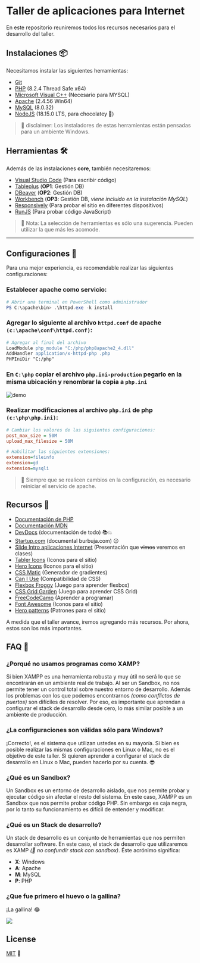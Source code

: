# Taller de aplicaciones para Internet

En este repositorio reuniremos todos los recursos necesarios para el desarrollo del taller.

## Instalaciones 📦

Necesitamos instalar las siguientes herramientas:

- [Git](https://git-scm.com/downloads)
- [PHP](https://windows.php.net/download#php-8.2) (8.2.4 Thread Safe x64)
- [Microsoft Visual C++](https://learn.microsoft.com/es-es/cpp/windows/latest-supported-vc-redist?view=msvc-170) (Necesario para MYSQL)
- [Apache](https://www.apachelounge.com/download/) (2.4.56 Win64)
- [MySQL](https://dev.mysql.com/downloads/mysql/) (8.0.32)
- [NodeJS](https://nodejs.org/es/download/) (18.15.0 LTS, para chocolatey 🍫)

> 📣 disclaimer: Los instaladores de estas herramientas están pensadas para un ambiente Windows.

## Herramientas 🛠️

Además de las instalaciones **core**, también necesitaremos:

- [Visual Studio Code](https://code.visualstudio.com/download) (Para escribir código)
- [Tableplus](https://tableplus.com/download) (**OP1**: Gestión DB)
- [DBeaver](https://dbeaver.io/download/) (**OP2**: Gestión DB)
- [Workbench](https://dev.mysql.com/downloads/workbench/) (**OP3**: Gestión DB, _viene incluido en la instalación MySQL_)
- [Responsively](https://responsively.app/) (Para probar el sitio en diferentes dispositivos)
- [RunJS](https://runjs.app/) (Para probar código JavaScript)

> 👀 Nota: La selección de herramientas es sólo una sugerencia. Pueden utilizar la que más les acomode.

---

## Configuraciones 🔧

Para una mejor experiencia, es recomendable realizar las siguientes configuraciones:

### Establecer apache como servicio:

```powershell
# Abrir una terminal en PowerShell como administrador
PS C:\apache\bin> .\httpd.exe -k install
```

### Agregar lo siguiente al archivo `httpd.conf` de apache `(c:\apache\conf\httpd.conf)`:

```apache
# Agregar al final del archivo
LoadModule php_module "C:/php/php8apache2_4.dll"
AddHandler application/x-httpd-php .php
PHPIniDir "C:/php"
```

### En `C:\php` **copiar** el archivo `php.ini-production` pegarlo en la misma ubicación y renombrar la copia a `php.ini`

![demo](./assets/action.gif)

### Realizar modificaciones al archivo `php.ini` de php `(c:\php\php.ini)`:

```ini
# Cambiar los valores de las siguientes configuraciones:
post_max_size = 50M
upload_max_filesize = 50M

# Habilitar las siguientes extensiones:
extension=fileinfo
extension=gd
extension=mysqli
```

> 📣 Siempre que se realicen cambios en la configuración, es necesario reiniciar el servicio de apache.

## Recursos 📖

- [Documentación de PHP](https://www.php.net/manual/es/index.php)
- [Documentación MDN](https://developer.mozilla.org/es/docs/Web/HTML)
- [DevDocs](https://devdocs.io/) (documentación de todo) 📚💥
- [Startup.com](https://www.youtube.com/watch?v=h2g_yGaffYU) (documental burbuja.com) 😉
- [Slide Intro aplicaciones Internet](https://docs.google.com/presentation/d/1icwqKQx1tzyJ_ic5NczF4x8_2p4F3HcWsMydb0h9gEA/edit?usp=sharing) (Presentación que ~~vimos~~ veremos en clases)
- [Tabler Icons](https://tablericons.com/) (Iconos para el sitio)
- [Hero Icons](https://heroicons.com/) (Iconos para el sitio)
- [CSS Matic](https://www.cssmatic.com/) (Generador de gradientes)
- [Can I Use](https://caniuse.com/) (Compatibilidad de CSS)
- [Flexbox Froggy](https://flexboxfroggy.com/) (Juego para aprender flexbox)
- [CSS Grid Garden](https://cssgridgarden.com/) (Juego para aprender CSS Grid)
- [FreeCodeCamp](https://www.freecodecamp.org/espanol/) (Aprender a programar)
- [Font Awesome](https://fontawesome.com/) (Iconos para el sitio)
- [Hero patterns](https://www.heropatterns.com/) (Patrones para el sitio)

A medida que el taller avance, iremos agregando más recursos. Por ahora, estos son los más importantes.

## FAQ 🤔

### ¿Porqué no usamos programas como XAMP?

Si bien XAMPP es una herramienta robusta y muy útil no será lo que se encontrarán en un ambiente real de trabajo. Al ser un Sandbox, no nos permite tener un control total sobre nuestro entorno de desarrollo. Además los problemas con los que podemos encontrarnos _(como conflictos de puertos)_ son difíciles de resolver. Por eso, es importante que aprendan a configurar el stack de desarrollo desde cero, lo más similar posible a un ambiente de producción.

### ¿La configuraciones son válidas sólo para Windows?

¡Correcto!, es el sistema que utilizan ustedes en su mayoría. Si bien es posible realizar las mismas configuraciones en Linux o Mac, no es el objetivo de este taller. Si quieren aprender a configurar el stack de desarrollo en Linux o Mac, pueden hacerlo por su cuenta. 😎

### ¿Qué es un Sandbox?

Un Sandbox es un entorno de desarrollo aislado, que nos permite probar y ejecutar código sin afectar el resto del sistema. En este caso, XAMPP es un Sandbox que nos permite probar código PHP. Sin embargo es caja negra, por lo tanto su funcionamiento es difícil de entender y modificar.

### ¿Qué es un Stack de desarrollo?

Un stack de desarrollo es un conjunto de herramientas que nos permiten desarrollar software. En este caso, el stack de desarrollo que utilizaremos es XAMP _(👀 no confundir stack con sandbox)_. Éste acrónimo significa:

- **X**: Windows
- **A**: Apache
- **M**: MySQL
- **P**: PHP

### ¿Que fue primero el huevo o la gallina?

¡La gallina! 😂

![](https://media.giphy.com/media/umYMU8G2ixG5mJBDo5/giphy.gif)

## License

[MIT](https://choosealicense.com/licenses/mit/)
📼
